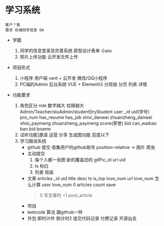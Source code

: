 # 学习系统
    客户？我
    需求 存储同学信息 OA

- 学籍
    1. 同学的信息登录及完善系统
        原型设计表单 小piu
    2. 照片上传功能
        云开发文件上传

- 项目形式
    1. 小程序 用户端
        vant + 云开发
        微信/QQ小程序
    2. PC端的Admin 后台系统
        VUE + ElementUi
        分班级 分页 列表
        详情

- 功能要求
    1. 角色区分 role 数字越大 权限越大
        Admin/Teacher/stuAdmin/student|tryStudent
        user _id uid(学号) pro_num has_resume has_job shixi_danwei zhuanzheng_danwei shixi_paymeng zhuanzheng_paymeng score(荣誉) 
        bid can_waibao
        ban
            bid bname
    2. 试听功能|邀请  运营  分享
        生成图功能  百度以下
    3. 学习跟进系统
        - github 提交
            收集用户的github账号
            position-relative -> 图片
            爬虫
        - 主动提交
            1. 每个人都一张图 新的覆盖旧的
            gitPic_id url uid
            2. ts 标红
            3. 列表 班级
        - 文章
            articles
            _id uid title desc ts is_top love_num url
            love_num 怎么计算
            user love_num 0 articles count save
            > 0 写文章时 +1
            post_article
        - 项目
        - leetcode 算法 跟github一样
        - 外包
            即时计件 倒计时2
            提交代码记录
            付费记录
            开源出去